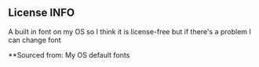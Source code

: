 ## License INFO
A built in font on my OS so I think it is license-free but if there's a problem I can change font

**Sourced from: My OS default fonts
